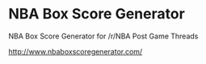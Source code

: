# NBA Box Score Generator
NBA Box Score Generator for /r/NBA Post Game Threads

http://www.nbaboxscoregenerator.com/
